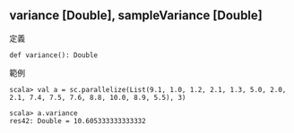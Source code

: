 ## variance [Double], sampleVariance [Double]

定義
```
def variance(): Double
```

範例
```
scala> val a = sc.parallelize(List(9.1, 1.0, 1.2, 2.1, 1.3, 5.0, 2.0, 2.1, 7.4, 7.5, 7.6, 8.8, 10.0, 8.9, 5.5), 3)

scala> a.variance
res42: Double = 10.605333333333332
```